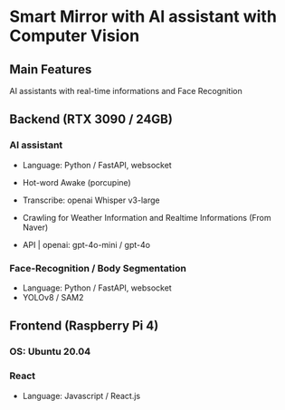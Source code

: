 # Smart Mirror with AI assistant with Computer Vision

## Main Features

AI assistants with real-time informations
and Face Recognition

## Backend (RTX 3090 / 24GB)

### AI assistant

- Language: Python / FastAPI, websocket
- Hot-word Awake (porcupine)
- Transcribe: openai Whisper v3-large
- Crawling for Weather Information and Realtime Informations (From Naver)

- API | openai: gpt-4o-mini / gpt-4o

### Face-Recognition / Body Segmentation

- Language: Python / FastAPI, websocket
- YOLOv8 / SAM2

## Frontend (Raspberry Pi 4)

### OS: Ubuntu 20.04

### React

- Language: Javascript / React.js
